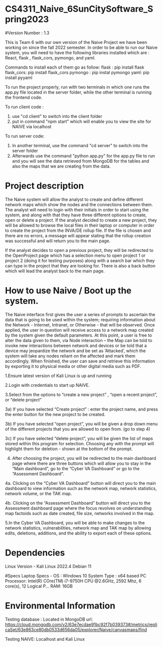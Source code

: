# CS4311_Naive_6SunCitySoftware_Spring2023

#Version Number : 1.3


This is Team 6 with our own version of the Naive Project we have been working on since the fall 2022 semester.
In order to be able to run our Naive system, you will need to have the following libraries installed 
which are : React, flask , flask_cors, pymongo, and yaml.
 
Commands to install each of them go as follow:
flask : pip install flask
flask_cors: pip install flask_cors
pymongo : pip instal pymongo
yaml: pip install pyyaml

To run the project properly, run with two terminals in which one runs the app.py file located
in the server folder, while the other terminal is running the frontend code.

To run client code : 
1. use "cd client" to switch into the client folder
2. put in command "npm start" which will enable you to view the site for NAIVE via localhost

To run server code:
1. In another terminal, use the command "cd server" to switch into the server folder 
2. Afterwards use the command "python app.py" for the app.py file to run and you will see the data retrieved 
from MongoDB for the tables and also the maps that we are creating from the data.


# Project description

The Naive system will allow the analyst to create and define
different network maps which show the nodes and the connections between them.
The analyst will need to login with their initials in order to start using the system,
and along with that they have three different options to create, open or delete a project.
If the analyst decided to create a new project, they will be allowed to browse the local files
in their laptop or computer in order to create the project from the INVA/DE rollup file.
If the file is chosen and there are no errors, a message will appear stating that the rollup 
creation was successful and will return you to the main page.  

If the analyst decides to open a previous project, they will be redirected to the OpenProject page 
which has a selection menu to open project 1 or project 2 (doing it for testing purposes) along with a 
search bar which they can type in the project that they are looking for. There is also a back button 
which will lead the analyst back to the main page. 

# How to use Naive / Boot up the system.


The Naive interface first gives the user a series of prompts to ascertain the data that is going to be used within the system; requiring information about the Network - Internet, Intranet, or Otherwise - that will be observed. Once applied, the user in question will receive access to a network map created by the system given the default parameters. At this point, a user is free to alter the data given to them, via Node interaction – the Map can be told to invoke new interactions between network and devices or be told that a device may jeopardize the network and be set as ‘Attacked’, which the system will take any nodes reliant on the affected and mark them accordingly. When finished, the user can save and retrieve this information by exporting it to physical media or other digital media such as PDF. 

1.Ensure latest version of Kali Linux is up and running

2.Login with credentials to start up NAIVE.


3.Select from the options to “create a new project” , “open a recent project”, or “delete project” 

3a)  If you have selected “Create project” : enter the project name, and press the enter button for the new project to be created.

3b)  If you have selected “open project”, you will be given a drop down menu of the different projects that you are allowed to open from. (go to step 4)

3c)  If you have selected “delete project”, you will be given the list of maps stored within this program for selection. Choosing any with the prompt will highlight them for deletion - shown at the bottom of the prompt.


4. After choosing the project, you will be redirected to the main dashboard page where there are three buttons which will allow you to stay in the “Main dashboard”, go to the “Cyber VA Dashboard” or go to the “Assessment Dashboard”.

4a. Clicking on the “Cyber VA Dashboard” button will direct you to the main dashboard to view information such as the network map, network statistics, network volume, or the TAK map. 

4b. Clicking on the “Assessment Dashboard” button will direct you to the Assessment dashboard page where the focus revolves on understanding map factoids such as date created, file size, networks involved in the map.

5.In the Cyber VA Dashboard, you will be able to make changes to the network statistics, vulnerabilities, network map and TAK map by allowing edits, deletions, additions, and the ability to export each of these options. 

# Dependencies
Linux Version - Kali Linux 2022.4 Debian 11

#Specs
Laptop Specs - OS : Windows 10
System Type : x64 based PC
Processor: Intel(R) COre(TM) i7-9750H CPU @2.6GHz, 2592 Mhz, 6 core(s), 12 Logical P...
RAM: 16GB

# Environmental Information 

Testing database : Located in MongoDB 
url: https://cloud.mongodb.com/v2/63e7ecdae91bc92f7b039373#/metrics/replicaSet/63e863ce80db0533d656da05/explorer/Naive/canvasmaps/find

Testing NAIVE: Localhost and Kali Linux







